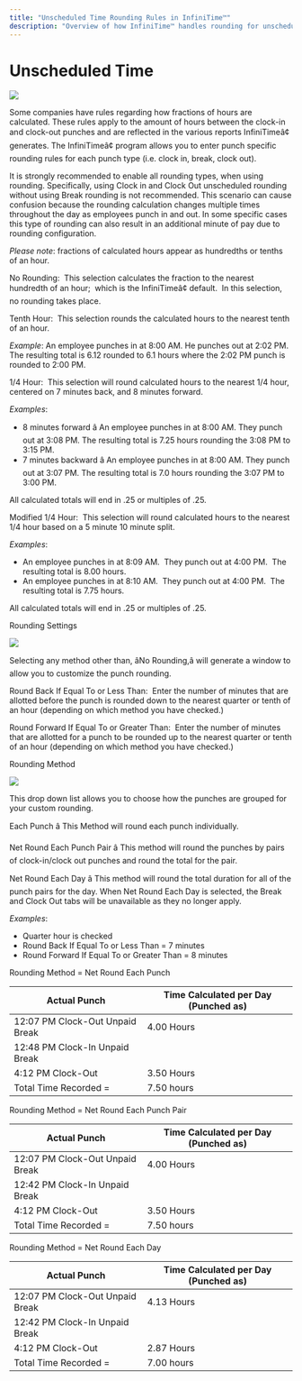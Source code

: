 ```yaml
---
title: "Unscheduled Time Rounding Rules in InfiniTime™"
description: "Overview of how InfiniTime™ handles rounding for unscheduled time punches and the importance of enabling all rounding types for accurate time tracking."
---
```


# Unscheduled Time

![](/img/rOUNDING_mETHOD.gif)

Some companies have rules regarding how fractions of hours are calculated. These rules apply to the amount of hours between the clock-in and clock-out punches and are reflected in the various reports InfiniTimeâ¢ generates. The InfiniTimeâ¢ program allows you to enter punch specific rounding rules for each punch type (i.e. clock in, break, clock out).

It is strongly recommended to enable all rounding types, when using rounding. Specifically, using Clock in and Clock Out unscheduled rounding without using Break rounding is not recommended. This scenario can cause confusion because the rounding calculation changes multiple times throughout the day as employees punch in and out. In some specific cases this type of rounding can also result in an additional minute of pay due to rounding configuration.

_Please note_: fractions of calculated hours appear as hundredths or tenths of an hour.

No Rounding:  This selection calculates the fraction to the nearest hundredth of an hour;  which is the InfiniTimeâ¢ default.  In this selection, no rounding takes place.

Tenth Hour:  This selection rounds the calculated hours to the nearest tenth of an hour.

_Example_: An employee punches in at 8:00 AM. He punches out at 2:02 PM. The resulting total is 6.12 rounded to 6.1 hours where the 2:02 PM punch is rounded to 2:00 PM.

1/4 Hour:  This selection will round calculated hours to the nearest 1/4 hour, centered on 7 minutes back, and 8 minutes forward.

_Examples_:

- 8 minutes forward â An employee punches in at 8:00 AM. They punch out at 3:08 PM. The resulting total is 7.25 hours rounding the 3:08 PM to 3:15 PM.
- 7 minutes backward â An employee punches in at 8:00 AM. They punch out at 3:07 PM. The resulting total is 7.0 hours rounding the 3:07 PM to 3:00 PM.

All calculated totals will end in .25 or multiples of .25.

Modified 1/4 Hour:  This selection will round calculated hours to the nearest 1/4 hour based on a 5 minute 10 minute split.

_Examples_:

- An employee punches in at 8:09 AM.  They punch out at 4:00 PM.  The resulting total is 8.00 hours.
- An employee punches in at 8:10 AM.  They punch out at 4:00 PM.  The resulting total is 7.75 hours.

All calculated totals will end in .25 or multiples of .25.

Rounding Settings

![](/img/rOUNDING_mETHOD.gif)

Selecting any method other than, âNo Rounding,â will generate a window to allow you to customize the punch rounding.

Round Back If Equal To or Less Than:  Enter the number of minutes that are allotted before the punch is rounded down to the nearest quarter or tenth of an hour (depending on which method you have checked.)

Round Forward If Equal To or Greater Than:  Enter the number of minutes that are allotted for a punch to be rounded up to the nearest quarter or tenth of an hour (depending on which method you have checked.)

Rounding Method

![](/img/Rounding_Rules.gif)

This drop down list allows you to choose how the punches are grouped for your custom rounding.

Each Punch â This Method will round each punch individually.

Net Round Each Punch Pair â This method will round the punches by pairs of clock-in/clock out punches and round the total for the pair.

Net Round Each Day â This method will round the total duration for all of the punch pairs for the day. When Net Round Each Day is selected, the Break and Clock Out tabs will be unavailable as they no longer apply.

_Examples_:

- Quarter hour is checked
- Round Back If Equal To or Less Than = 7 minutes
- Round Forward If Equal To or Greater Than = 8 minutes

Rounding Method = Net Round Each Punch

| Actual Punch                    | Time Calculated per Day (Punched as) |
| ------------------------------- | ------------------------------------ |
| 12:07 PM Clock-Out Unpaid Break | 4.00 Hours                           |
| 12:48 PM Clock-In Unpaid Break  |                                      |
| 4:12 PM Clock-Out               | 3.50 Hours                           |
| Total Time Recorded =           | 7.50 hours                           |

Rounding Method = Net Round Each Punch Pair

| Actual Punch                    | Time Calculated per Day (Punched as) |
| ------------------------------- | ------------------------------------ |
| 12:07 PM Clock-Out Unpaid Break | 4.00 Hours                           |
| 12:42 PM Clock-In Unpaid Break  |                                      |
| 4:12 PM Clock-Out               | 3.50 Hours                           |
| Total Time Recorded =           | 7.50 hours                           |

Rounding Method = Net Round Each Day

| Actual Punch                    | Time Calculated per Day (Punched as) |
| ------------------------------- | ------------------------------------ |
| 12:07 PM Clock-Out Unpaid Break | 4.13 Hours                           |
| 12:42 PM Clock-In Unpaid Break  |                                      |
| 4:12 PM Clock-Out               | 2.87 Hours                           |
| Total Time Recorded =           | 7.00 hours                           |
